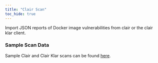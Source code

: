 ```yaml
---
title: "Clair Scan"
toc_hide: true
---
```

Import JSON reports of Docker image vulnerabilities from clair or the clair klar client.

### Sample Scan Data
Sample Clair and Clair Klar scans can be found [here](https://github.com/DefectDojo/django-DefectDojo/tree/master/unittests/scans/clair).